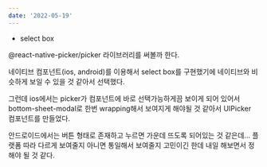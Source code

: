 ```yaml
---
date: '2022-05-19'
---
```


- select box

@react-native-picker/picker 라이브러리를 써볼까 한다.

네이티브 컴포넌트(ios, android)를 이용해서 select box를 구현했기에 네이티브와 비슷하게 보일 수 있을 것 같아서 선택했다.

그런데 ios에서는 picker가 컴포넌트에 바로 선택가능하게끔 보이게 되어 있어서 bottom-sheet-modal로 한번 wrapping해서 보여지게 해야될 것 같아서 UIPicker 컴포넌트를 만들었다.

안드로이드에서는 버튼 형태로 존재하고 누르면 가운데 뜨도록 되어있는 것 같은데... 플랫폼 따라 다르게 보여줄지 아니면 통일해서 보여줄지 고민이긴 한데 내일 해보면서 정해야 될 것 같다.
